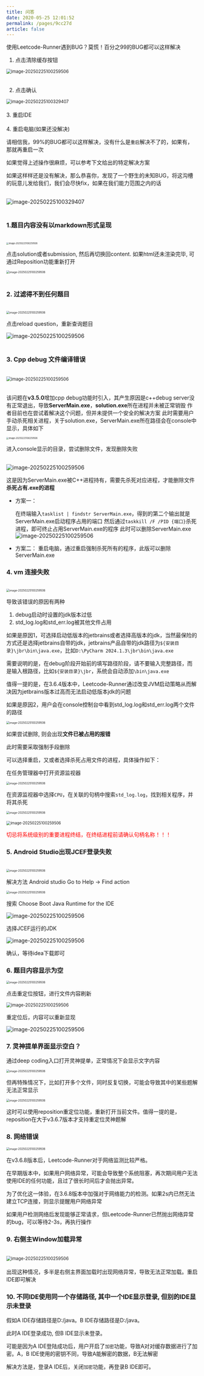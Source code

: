 ```yaml
---
title: 问答
date: 2020-05-25 12:01:52
permalink: /pages/9cc27d
article: false
---
```


使用Leetcode-Runner遇到BUG？莫慌！百分之99的BUG都可以这样解决

1. 点击清除缓存按钮

<img src="../../images/问答/清除缓存.jpg" alt="image-20250225100259506"  style="display: block; margin: 0 auto; zoom:80%;" />
</br>

2. 点击确认

<img src="../../images/问答/confirm.jpg" alt="image-20250225100329407"  style="display: block; margin: 0 auto; zoom:80%;" />

</br>
3. 重启IDE

</br>
</br>
4. 重启电脑(如果还没解决)

</br>

请相信我，99%的BUG都可以这样解决，没有什么是`重启`解决不了的，如果有，那就再重启一次

如果觉得上述操作很麻烦，可以参考下文给出的特定解决方案

如果这样样还是没有解决，那么恭喜你，发现了一个野生的未知BUG，将这沟槽的玩意儿发给我们，我们会尽快fix，如果在我们能力范围之内的话

</br>

<img src="../../images/问答/白蓝狗.jpg" alt="image-20250225100329407"  style="display: block; margin: 0 auto; " />

</br>

### 1.题目内容没有以markdown形式呈现

</br>
<img src="../../images/问答/没有以markdown显示.png" alt="image-20250225100259506"  style="display: block; margin: 0 auto; zoom:40%;" />

点击solution或者submission, 然后再切换回content. 如果html还未渲染完毕, 可通过Reposition功能重新打开

<img src="../../images/问答/重定位.png" alt="image-20250225100259506"  style="display: block; margin: 0 auto; zoom:50%;" />

</br>

### 2. 过滤得不到任何题目

</br>

<img src="../../images/问答/过滤没有题目.png" alt="image-20250225100259506"  style="display: block; margin: 0 auto; zoom:50%;" />

点击reload question，重新查询题目

<img src="../../images/问答/reload-question.png" alt="image-20250225100259506"  style="display: block; margin: 0 auto; " />

</br>

### 3. Cpp debug 文件编译错误

</br>

<img src="../../images/问答/cpp编译错误.png" alt="image-20250225100259506"  style="display: block; margin: 0 auto; zoom:80%;" />

</br>

该问题在**v3.5.0**增加cpp debug功能时引入，其产生原因是c++debug server没有正常退出，导致**ServerMain.exe**，**solution.exe**所在进程并未被正常销毁
作者目前也在尝试着解决这个问题，但并未提供一个安全的解决方案
此时需要用户手动杀死相关进程，关于solution.exe，ServerMain.exe所在路径会在console中显示，具体如下

<img src="../../images/问答/错误信息cpp.png" alt="image-20250225100259506"  style="display: block; margin: 0 auto; zoom:40%;" />

进入console显示的目录，尝试删除文件，发现删除失败

</br>

<img src="../../images/问答/cpp删除失败.png" alt="image-20250225100259506"  style="display: block; margin: 0 auto; ;" />

这是因为ServerMain.exe被C++进程持有，需要先杀死对应进程，才能删除文件
**杀死占有.exe的进程**

- 方案一：

  在终端输入`tasklist | findstr ServerMain.exe`，得到的第二个输出就是ServerMain.exe启动程序占用的端口
  然后通过`taskkill /F /PID {端口}`杀死进程，即可终止占用ServerMain.exe的程序
  此时可以删除ServerMain.exe
  <img src="../../images/问答/tasklist.png" alt="image-20250225100259506"  style="display: block; margin: 0 auto; " />

- 方案二：
  重启电脑，通过重启强制杀死所有的程序，此版可以删除ServerMain.exe



### 4. vm 连接失败

</br>

<img src="../../images/问答/vm链接失败.png" alt="image-20250225100259506"  style="display: block; margin: 0 auto; zoom:50%" />



导致该错误的原因有两种

1. debug启动时设置的jdk版本过低
2. std_log.log和std_err.log被其他文件占用



如果是原因1，可选择启动低版本的jetbrains或者选择高版本的jdk，当然最保险的方式还是选择jetbrains自带的jdk，jetbrains产品自带的jdk路径为`${安装目录}\jbr\bin\java.exe`，比如`D:\PyCharm 2024.1.3\jbr\bin\java.exe`

需要说明的是，在debug阶段开始前的填写路径阶段，请不要输入完整路径，而是输入根路径，比如`${安装目录}\jbr`，系统会自动添加`\bin\java.exe`



值得一提的是，在3.6.4版本中，Leetcode-Runner通过改变JVM启动策略从而解决因为jetbrains版本过高而无法启动低版本jdk的问题



如果是原因2，用户会在console控制台中看到std_log.log和std_err.log两个文件的路径


<img src="../../images/问答/console-stderr.png" alt="image-20250225100259506"  style="display: block; margin: 0 auto; zoom:50%" />

如果尝试删除, 则会出现**文件已被占用的报错**

此时需要采取强制手段删除

可以选择重启，又或者选择杀死占用文件的进程，具体操作如下：

在任务管理器中打开资源监视器

<img src="../../images/问答/资源管理器.png" alt="image-20250225100259506"  style="display: block; margin: 0 auto; zoom:50%" />

在资源监视器中选择`CPU`，在关联的句柄中搜索`std_log.log`，找到相关程序，并将其杀死

<img src="../../images/问答/资源监视器.png" alt="image-20250225100259506"  style="display: block; margin: 0 auto; zoom:50%" />

</br>

<img src="../../images/问答/结束句柄.png" alt="image-20250225100259506"  style="display: block; margin: 0 auto;zoom:70% " />

<font color=red>切忌将系统级别的重要进程终结，在终结进程前请确认句柄名称！！！</font>



### 5. Android Studio出现JCEF登录失败

</br>

<img src="../../images/问答/android-JCEF失败.png" alt="image-20250225100259506"  style="display: block; margin: 0 auto; zoom:50%" />

解决方法
Android studio Go to Help -> Find action

<img src="../../images/问答/find-action.png" alt="image-20250225100259506"  style="display: block; margin: 0 auto; zoom:50%" />

搜索 Choose Boot Java Runtime for the IDE

<img src="../../images/问答/runtime-IDE.png" alt="image-20250225100259506"  style="display: block; margin: 0 auto; " />

选择JCEF运行的JDK

<img src="../../images/问答/运行时jdk.png" alt="image-20250225100259506"  style="display: block; margin: 0 auto; " />

确认，等待idea下载即可

### 6. 题目内容显示为空

<img src="../../images/问答/题目内容显示为空.png" alt="image-20250225100259506"  style="display: block; margin: 0 auto; zoom:50%" />

点击重定位按钮，进行文件内容刷新

<img src="../../images/问答/重定位刷新.png" alt="image-20250225100259506"  style="display: block; margin: 0 auto; zoom:80%" />

重定位后，内容可以重新显现

<img src="../../images/问答/最终显示结果.png" alt="image-20250225100259506"  style="display: block; margin: 0 auto; " />


### 7. 灵神提单界面显示空白？

通过deep coding入口打开灵神提单，正常情况下会显示文字内容


<img src="../../images/问答/灵神题单正常显示内容.png" alt="image-20250225100259506"  style="display: block; margin: 0 auto; zoom:50%" />

但再特殊情况下，比如打开多个文件，同时反复切换，可能会导致其中的某些题解无法正常显示

<img src="../../images/问答/灵神空白.png" alt="image-20250225100259506"  style="display: block; margin: 0 auto; zoom:50%" />

这时可以使用reposition重定位功能，重新打开当前文件。值得一提的是，reposition在大于v3.6.7版本才支持重定位灵神题解

### 8. 网络错误

<img src="../../images/问答/网络错误.png" alt="image-20250225100259506"  style="display: block; margin: 0 auto; zoom:50%" />

在v3.6.8版本后，Leetcode-Runner对于网络监测比较严格。

在早期版本中，如果用户网络异常，可能会导致整个系统阻塞，再次期间用户无法使用IDE的任何功能，且过了很长时间后才会抛出异常。

为了优化这一体验，在3.6.8版本中加强对于网络能力的检测。如果2s内已然无法建立TCP连接，则显示提醒用户网络异常

如果用户检测网络后发现能够正常请求，但Leetcode-Runner已然抛出网络异常的bug，可以等待2-3s，再执行操作

### 9. 右侧主Window加载异常
</br>
<img src="../../images/问答/右侧Window没有任何内容.png" alt="image-20250225100259506"  style="display: block; margin: 0 auto; zoom:80%" />

</br>
出现这种情况，多半是右侧主界面加载时出现网络异常，导致无法正常加载。重启IDE即可解决

### 10. 不同IDE使用同一个存储路径, 其中一个IDE显示登录, 但别的IDE显示未登录

假如A IDE存储路径是D:/java。B IDE存储路径是D:/java。

此时A IDE登录成功, 但B IDE显示未登录。

可能是因为A IDE登陆成功后，用户开启了`加密`功能，导致A对对缓存数据进行了加密。A，B IDE使用的密钥不同，导致A能解密的数据，B无法解密

解决方法是，登录A IDE后，关闭`加密`功能，再登录B IDE即可。

